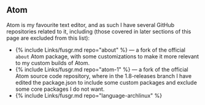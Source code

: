 ## Atom
Atom is my favourite text editor, and as such I have several GitHub repositories related to it, including (those covered in later sections of this page are excluded from this list):

* {% include Links/fusgr.md repo="about" %} &mdash; a fork of the official `about` Atom package, with some customizations to make it more relevant to my custom builds of Atom.
* {% include Links/fusgr.md repo="atom-1" %} &mdash; a fork of the official Atom source code repository, where in the 1.8-releases branch I have edited the package.json to include some custom packages and exclude some core packages I do not want.
* {% include Links/fusgr.md repo="language-archlinux" %}
